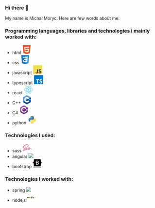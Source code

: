 ### Hi there 👋
My name is Michał Moryc. Here are few words about me:
<h3 align="left">Programming languages, libraries and technologies i mainly worked with:</h3>
<ul>
    <li><div display="flex" justify-content="space-between" align-items="center" width="100px">html <img src="https://raw.githubusercontent.com/devicons/devicon/master/icons/html5/html5-original.svg" width="30"/></div></li>
    <li><div display="flex" justify-content="space-between" align-items="center" width="100px">css <img src="https://raw.githubusercontent.com/devicons/devicon/master/icons/css3/css3-original.svg" width="30"/></div></li>
    <li><div display="flex" justify-content="space-between" align-items="center" width="100px">javascript <img src="https://raw.githubusercontent.com/devicons/devicon/master/icons/javascript/javascript-original.svg" width="30"/></div></li>
    <li><div display="flex" justify-content="space-between" align-items="center" width="100px">typescript <img src="https://raw.githubusercontent.com/devicons/devicon/master/icons/typescript/typescript-original.svg" width="30"/></div></li>
    <li><div display="flex" justify-content="space-between" align-items="center" width="100px">react <img src="https://raw.githubusercontent.com/devicons/devicon/master/icons/react/react-original.svg" width="30"/></div></li>
    <li><div display="flex" justify-content="space-between" align-items="center" width="100px">C++ <img src="https://raw.githubusercontent.com/devicons/devicon/master/icons/cplusplus/cplusplus-original.svg" width="30"/></div></li>
    <li><div display="flex" justify-content="space-between" align-items="center" width="100px">C# <img src="https://raw.githubusercontent.com/devicons/devicon/master/icons/csharp/csharp-original.svg" width="30"/></div></li>
    <li><div display="flex" justify-content="space-between" align-items="center" width="100px">python <img src="https://raw.githubusercontent.com/devicons/devicon/master/icons/python/python-original.svg" width="30"/></div></li>              
</ul>   
<h3 align="left">Technologies I used:</h3>
<ul>
    <li><div display="flex" justify-content="space-between" align-items="center" width="100px">sass <img src="https://raw.githubusercontent.com/devicons/devicon/master/icons/sass/sass-original.svg" width="30"/></div></li>
    <li><div display="flex" justify-content="space-between" align-items="center" width="100px">angular  <img src="https://angular.io/assets/images/logos/angular/angular.svg" width="30"/></div></li>
    <li><div display="flex" justify-content="space-between" align-items="center" width="100px">bootstrap <img src="https://raw.githubusercontent.com/devicons/devicon/master/icons/bootstrap/bootstrap-plain-wordmark.svg" width="30"/></div></li>
</ul>
<h3 align="left">Technologies I worked with:</h3>
<ul>
    <li><div display="flex" justify-content="space-between" align-items="center" width="100px">spring <img src="https://www.vectorlogo.zone/logos/springio/springio-icon.svg" width="30"/></div></li>
    <li><div display="flex" justify-content="space-between" align-items="center" width="100px">nodejs  <img src="https://raw.githubusercontent.com/devicons/devicon/master/icons/nodejs/nodejs-original-wordmark.svg" width="30"/></div></li>
</ul>
</div>
